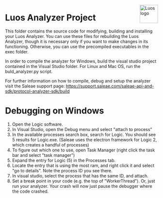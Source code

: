 <a href="https://luos.io"><img src="https://uploads-ssl.webflow.com/601a78a2b5d030260a40b7ad/602f8d74abdf72db7f5e3ed9_Luos_Logo_animation_Black.gif" alt="Luos logo" title="Luos" align="right" height="60" /></a>

# Luos Analyzer Project

This folder contains the source code for modifying, building and installing your Luos Analyzer. You can use these files for rebuilding the Luos Analyzer, though it is necessary only if you want to make changes in its functioning. Otherwise, you can use the precompiled executables in the exec folder.

In order to compile the analyzer for Windows, build the visual studio project contained in the Visual Studio folder. For Linux and Mac OS, run the buld_analyzer.py script. 

For further information on how to compile, debug and setup the analyzer visit the Saleae support page: https://support.saleae.com/saleae-api-and-sdk/protocol-analyzer-sdk/build

# Debugging on Windows

1. Open the Logic software.
2. In Visual Studio, open the Debug menu and select "attach to process"
3. In the available processes search box, search for Logic. You should see 5 results for Logic.exe. (Saleae uses the electron framework for Logic 2, which creates a handful of processes)
4. To figure out which one to use, open Task Manager (right click the task bar and select "task manager")
5. Expand the entry for Logic (5) in the Processes tab.
6. Locate the entry that is using the most ram, and right click it and select "go to details". Note the process ID you see there.
7. In visual studio, select the process that has the same ID, and attach.
8. Set a break point in your code (e.g. the top of "WorkerThread"). Or, just run your analyzer. Your crash will now just pause the debugger where the code crashed.
